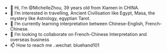- 👋 Hi, I’m @MichelleZhou, 39 years old from Xiamen in CHINA.
- 👀 I’m interested in travelling, Ancient Civilisation like Egypt, Masa, the mystery like Astrology, egyptian Tarot.
- 🌱 I’m currently learning interpretation between Chinese-English, French-Chinese.
- 💞️ I’m looking to collaborate on French-Chinese Interpretation and overseas business
- 📫 How to reach me ..wechat: bluehand101

<!---
MichelleZhou101/MichelleZhou101 is a ✨ special ✨ repository because its `README.md` (this file) appears on your GitHub profile.
You can click the Preview link to take a look at your changes.
--->
